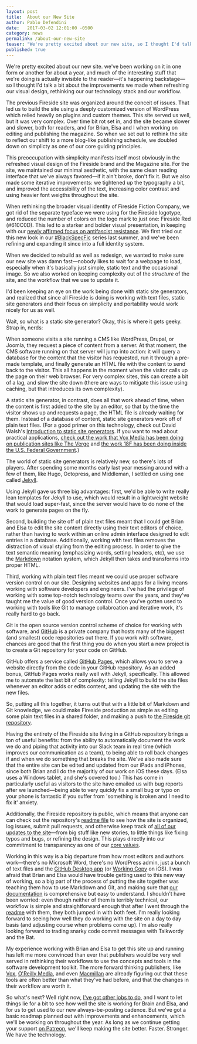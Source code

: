 ```yaml
---
layout: post
title:  About our New Site
author: Pablo Defendini
date:   2017-03-02 12:01:00 -0500
category: news
permalink: /about-our-new-site
teaser: "We're pretty excited about our new site, so I thought I'd talk a bit about the new visual design, our new technology stack, and our workflow."
published: true
---
```


We're pretty excited about our new site. we've been working on it in one form or another for about a year, and much of the interesting stuff that we're doing is actually invisible to the reader—it's happening backstage—so I thought I'd talk a bit about the improvements we made when refreshing our visual design, rethinking our our technology stack and our workflow.

The previous Fireside site was organized around the conceit of issues. That led us to build the site using a deeply customized version of WordPress which relied heavily on plugins and custom themes. This site served us well, but it was very complex. Over time bit rot set in, and the site became slower and slower, both for readers, and for Brian, Elsa and I when working on editing and publishing the magazine. So when we set out to rethink the site to reflect our shift to a more blog-like publishing schedule, we doubled down on simplicty as one of our core guiding principles. 

This preoccupation with simplicity manifests itself most obviously in the refreshed visual design of the Fireside brand and the Magazine site. For the site, we maintained our minimal aesthetic, with the same clean reading interface that we've always favored—if it ain't broke, don't fix it. But we also made some iterative improvements: we tightened up the typography a bit, and improved the accessibility of the text, increasing color contrast and using heavier font weigths throughout the site. 

When rethinking the broader visual identity of Fireside Fiction Company, we got rid of the separate typeface we were using for the Fireside logotype, and reduced the number of colors on the logo mark to just one: Fireside Red (#610C0D). This led to a starker and bolder visual presentation, in keeping with our [newly affirmed focus on antifascist resistance](/this-machine-fights-fascism). We first tried out this new look in our [#BlackSpecFic](https://medium.com/fireside-fiction-company/blackspecfic-571c00033717#.2l9wb6vpb) series last summer, and we've been refining and expanding it since into a full identity system.

When we decided to rebuild as well as redesign, we wanted to make sure our new site was damn fast—nobody likes to wait for a webpage to load, especially when it's basically just simple, static text and the occasional image. So we also worked on keeping complexity out of the _structure_ of the site, and the workflow that we use to update it. 

I'd been keeping an eye on the work being done with static site generators, and realized that since all Fireside is doing is working with text files, static site generators and their focus on simplicity and portability would work nicely for us as well. 

Wait, so what is a static site generator? Okay, this is where it gets geeky. Strap in, nerds:

When someone visits a site running a CMS like WordPress, Drupal, or Joomla, they request a piece of content from a server. At that moment, the CMS software running on that server will jump into action: it will query a database for the content that the visitor has requested, run it through a pre-made template, and finally generate an HTML file with the content to send back to the visitor. This all happens in the moment when the visitor calls up the page on their web browser. For very complex sites, this can create a bit of a lag, and slow the site down (there are ways to mitigate this issue using caching, but that introduces its own complexity).

A static site generator, in contrast, does all that work ahead of time, when the content is first added to the site by an editor, so that by the time the visitor shows up and requests a page, the HTML file is already waiting for them. Instead of a database of content, static site generators work off of plain text files. (For a good primer on this technology, check out David Walsh's [Introduction to static site generators](https://davidwalsh.name/introduction-static-site-generators). If you want to read about practical applications, [check out the work that Vox Media has been doing on publication sites like The Verge](https://product.voxmedia.com/2014/7/29/5863004/take-a-peek-at-the-code-that-powered-the-verge-50) and [the work 18F has been doing inside the U.S. Federal Government](https://18f.gsa.gov/2014/11/17/taking-control-of-our-website-with-jekyll-and-webhooks/).)

The world of static site generators is relatively new, so there's lots of players. After spending some months early last year messing around with a few of them, like Hugo, Octopress, and Middleman, I settled on using one called [Jekyll](http://jekyllrb.com).

Using Jekyll gave us three big advantages: first, we'd be able to write really lean templates for Jekyll to use, which would result in a lightweight website that would load super-fast, since the server would have to do none of the work to generate pages on the fly.

Second, building the site off of plain text files meant that I could get Brian and Elsa to edit the site content directly using their text editors of choice, rather than having to work within an online admin interface designed to edit entries in a database. Additionally, working with text files removes the distraction of visual styling from the editing process. In order to give the text semantic meaning (emphasizing words, setting headers, etc), we use the [Markdown](https://en.m.wikipedia.org/wiki/Markdown) notation system, which Jekyll then takes and transforms into proper HTML.

Third, working with plain text files meant we could use proper software version control on our site. Designing websites and apps for a living means working with software developers and engineers. I've had the privilege of working with some top-notch technology teams over the years, and they've taught me the value of good version control. Once you've gotten used to working with tools like Git to manage collabroation and iterative work, it's really hard to go back.

Git is the open source version control scheme of choice for working with software, and [GitHub](https://github.com) is a private company that hosts many of the biggest (and smallest) code repositories out there. If you work with software, chances are good that the first thing you do when you start a new project is to create a Git repository for your code on GitHub.

GitHub offers a service called [GitHub Pages](https://pages.github.com), which allows you to serve a website directly from the code in your GitHub repository. As an added bonus, GitHub Pages works really well with Jekyll, specifically. This allowed me to automate the last bit of complexity: telling Jekyll to build the site files whenever an editor adds or edits content, and updating the site with the new files.

So, putting all this together, it turns out that with a little bit of Markdown and Git knowledge, we could make Fireside production as simple as editing some plain text files in a shared folder, and making a push to [the Fireside git repository](https://github.com/firesidefiction/magazine).

Having the entirety of the Fireside site living in a GitHub repository brings a ton of useful benefits: from the ability to automatically document the work we do and piping that activity into our Slack team in real time (which improves our communication as a team), to being able to roll back changes if and when we do something that breaks the site. We've also made sure that the entire site can be edited and updated from our iPads and iPhones, since both Brian and I do the majoritiy of our work on iOS these days. (Elsa uses a Windows tablet, and she's covered too.) This has come in particularly useful as visitors to the site have emailed us with bug reports after we launched—being able to very quickly fix a small bug or typo on your phone is fantastic if you suffer from 'something is broken and I need to fix it' anxiety.

Additionally, the Fireside repository is public, which means that anyone can can check out the repository's [readme file](https://github.com/firesidefiction/firesidefiction.github.io/blob/master/README.md) to see how the site is organized, log issues, submit pull requests, and otherwise keep track of [all of our updates to the site](https://github.com/firesidefiction/firesidefiction.github.io/commits/master)—from big stuff like new stories, to little things like fixing typos and bugs, or refining the design. This plays directly into our commitment to transparency as one of our [core values](/values).

Working in this way is a big departure from how most editors and authors work—there's no Microsoft Word, there's no WordPress admin, just a bunch of text files and the [GitHub Desktop app](https://desktop.github.com) (or [Working Copy](https://workingcopyapp.com) on iOS). I was afraid that Brian and Elsa would have trouble getting used to this new way of working, so a big part of the process of putting the site together was teaching them how to use Markdown and Git, and making sure that [our documentation](https://github.com/firesidefiction/firesidefiction.github.io/blob/master/README.md) is comprehensive but easy to understand. I shouldn't have been worried: even though neither of them is terribly technical, our workflow is simple and straightforward enough that after I went through the [readme](https://github.com/firesidefiction/firesidefiction.github.io/blob/master/README.md) with them, they both jumped in with both feet. I'm really looking forward to seeing how well they do working with the site on a day to day basis (and adjusting course when problems come up). I'm also really looking forward to trading snarky code commit messages with Talkwordy and the Bat.

My experience working with Brian and Elsa to get this site up and running has left me more convinced than ever that publishers would be very well served in rethinking their workflows to use the concepts and tools in the software development toolkit. The more forward thinking publishers, like [Vox](https://github.com/voxmedia), [O'Reilly Media](https://github.com/oreillymedia), and even [Macmillan](https://github.com/macmillanpublishers) are already figuring out that these tools are often better than what they've had before, and that the changes in their workflow are worth it.

So what's next? Well right now, [I've got other jobs to do](defendini.com), and I want to let things lie for a bit to see how well the site is working for Brain and Elsa, and for us to get used to our new always-be-posting cadence. But we've got a basic roadmap planned out with improvements and enhancements, which we'll be working on throughout the year. As long as we continue getting your support [on Patreon](https://www.patreon.com/firesidefiction), we'll keep making the site better. Faster. Stronger. We have the technology.